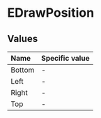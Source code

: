 ﻿# EDrawPosition

## Values

| Name | Specific value |
| :--- | :--- |
| Bottom | - |
| Left | - |
| Right | - |
| Top | - |